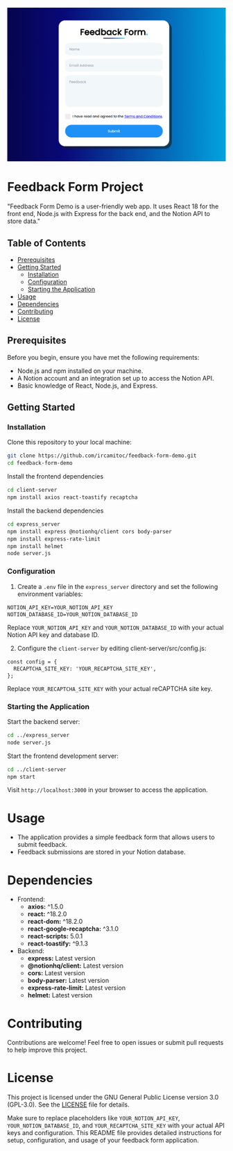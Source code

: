 ![App Screenshot](form.PNG)

# Feedback Form Project

"Feedback Form Demo is a user-friendly web app. It uses React 18 for the front end, Node.js with Express for the back end, and the Notion API to store data."

## Table of Contents

- [Prerequisites](#prerequisites)
- [Getting Started](#getting-started)
  - [Installation](#installation)
  - [Configuration](#configuration)
  - [Starting the Application](#starting-the-application)
- [Usage](#usage)
- [Dependencies](#dependencies)
- [Contributing](#contributing)
- [License](#license)

## Prerequisites

Before you begin, ensure you have met the following requirements:

- Node.js and npm installed on your machine.
- A Notion account and an integration set up to access the Notion API.
- Basic knowledge of React, Node.js, and Express.

## Getting Started

### Installation

Clone this repository to your local machine:

```bash
git clone https://github.com/ircamitoc/feedback-form-demo.git
cd feedback-form-demo
```

Install the frontend dependencies

```bash
cd client-server
npm install axios react-toastify recaptcha
```

Install the backend dependencies

```bash
cd express_server
npm install express @notionhq/client cors body-parser
npm install express-rate-limit
npm install helmet
node server.js
```

### Configuration

1. Create a `.env` file in the `express_server` directory and set the following environment variables:

```
NOTION_API_KEY=YOUR_NOTION_API_KEY
NOTION_DATABASE_ID=YOUR_NOTION_DATABASE_ID
```

Replace `YOUR_NOTION_API_KEY` and `YOUR_NOTION_DATABASE_ID` with your actual Notion API key and database ID.

2. Configure the `client-server` by editing client-server/src/config.js:

```
const config = {
  RECAPTCHA_SITE_KEY: 'YOUR_RECAPTCHA_SITE_KEY',
};
```

Replace `YOUR_RECAPTCHA_SITE_KEY` with your actual reCAPTCHA site key.

### Starting the Application

Start the backend server:

```bash
cd ../express_server
node server.js
```

Start the frontend development server:

```bash
cd ../client-server
npm start
```

Visit `http://localhost:3000` in your browser to access the application.

# Usage

- The application provides a simple feedback form that allows users to submit feedback.
- Feedback submissions are stored in your Notion database.

# Dependencies

- Frontend:
  - **axios:** ^1.5.0
  - **react:** ^18.2.0
  - **react-dom:** ^18.2.0
  - **react-google-recaptcha:** ^3.1.0
  - **react-scripts:** 5.0.1
  - **react-toastify:** ^9.1.3
- Backend:
  - **express:** Latest version
  - **@notionhq/client:** Latest version
  - **cors:** Latest version
  - **body-parser:** Latest version
  - **express-rate-limit:** Latest version
  - **helmet:** Latest version

# Contributing

Contributions are welcome! Feel free to open issues or submit pull requests to help improve this project.

# License

This project is licensed under the GNU General Public License version 3.0 (GPL-3.0). See the [LICENSE](LICENSE) file for details.

Make sure to replace placeholders like `YOUR_NOTION_API_KEY`, `YOUR_NOTION_DATABASE_ID`, and `YOUR_RECAPTCHA_SITE_KEY` with your actual API keys and configuration. This README file provides detailed instructions for setup, configuration, and usage of your feedback form application.

